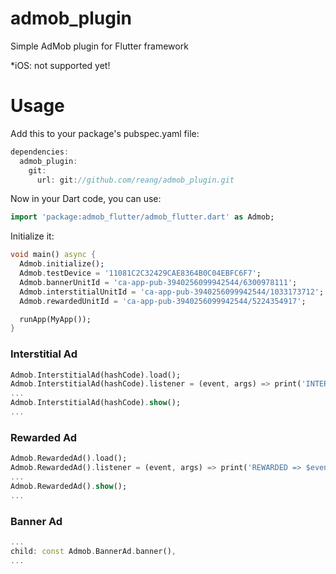 # admob_plugin

Simple AdMob plugin for Flutter framework

*iOS: not supported yet!

# Usage
Add this to your package's pubspec.yaml file:

```dart
dependencies:
  admob_plugin:
    git:
      url: git://github.com/reang/admob_plugin.git
```

Now in your Dart code, you can use:
```dart
import 'package:admob_flutter/admob_flutter.dart' as Admob;
```

Initialize it:
```dart
void main() async {
  Admob.initialize();
  Admob.testDevice = '11081C2C32429CAE8364B0C04EBFC6F7';
  Admob.bannerUnitId = 'ca-app-pub-3940256099942544/6300978111';
  Admob.interstitialUnitId = 'ca-app-pub-3940256099942544/1033173712';
  Admob.rewardedUnitId = 'ca-app-pub-3940256099942544/5224354917';

  runApp(MyApp());
}
```

### Interstitial Ad
```dart
Admob.InterstitialAd(hashCode).load();
Admob.InterstitialAd(hashCode).listener = (event, args) => print('INTERSTITIAL => $event');
...
Admob.InterstitialAd(hashCode).show();
...
```

### Rewarded Ad
```dart
Admob.RewardedAd().load();
Admob.RewardedAd().listener = (event, args) => print('REWARDED => $event');
...
Admob.RewardedAd().show();
...
```

### Banner Ad
```dart
...
child: const Admob.BannerAd.banner(),
...
```
